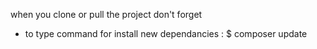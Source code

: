 when you clone or pull the project don't forget

 - to type command for install new dependancies : $ composer update 
